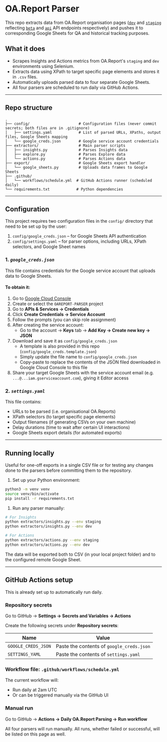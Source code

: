 # OA.Report Parser

This repo extracts data from OA.Report organisation pages ([`dev`](https://dev.oa.report) and [`staging`](https://staging.oa.reoprt) reflecting [`beta`](https://beta.oa.works/report/orgs) and [`api`](https://api.oa.works/report/orgs) API endpoints respectively) and pushes it to corresponding Google Sheets for QA and historical tracking purposes.

## What it does

- Scrapes Insights and Actions metrics from OA.Report's `staging` and `dev` environments using Selenium.
- Extracts data using XPath to target specific page elements and stores it in `.csv` files.
- Automatically uploads parsed data to four separate Google Sheets.
- All four parsers are scheduled to run daily via GitHub Actions.

---

## Repo structure

```
.
├── config/                      # Configuration files (never commit secrets; both files are in .gitignore)
│   ├── settings.yaml            # List of parsed URLs, XPaths, output files, Google Sheets mapping
│   └── google_creds.json        # Google service account credentials
├── extractors/                  # Main parser scripts
│   ├── insights.py              # Parses Insights data
│   ├── explore.py               # Parses Explore data
│   └── actions.py               # Parses Actions data
├── export/                      # Google Sheets export handler
│   └── google_sheets.py         # Uploads data frames to Google Sheets
├── .github/
│   └── workflows/schedule.yml  # GitHub Actions runner (scheduled daily)
└── requirements.txt            # Python dependencies
```

---

## Configuration

This project requires two configuration files in the `config/` directory that need to be set up by the user:

1. `config/google_creds.json` – for Google Sheets API authentication
2. `config/settings.yaml` – for parser options, including URLs, XPath selectors, and Google Sheet names

### 1. *`google_creds.json`*

This file contains credentials for the Google service account that uploads data to Google Sheets.

#### To obtain it:

1. Go to [Google Cloud Console](https://console.cloud.google.com/)
2. Create or select the `OAREPORT-PARSER` project
3. Go to **APIs & Services → Credentials**
4. Click **Create Credentials → Service Account**
5. Follow the prompts (you can skip role assignment)
6. After creating the service account:
   - Go to the account → **Keys** tab → **Add Key → Create new key → JSON**
7. Download and save it as `config/google_creds.json`
   - A template is also provided in this repo (`config/google_creds.template.json`)
   - Simply update the file name to `config/google_creds.json`
   - Copy-paste to replace the contents of the JSON filed downloaded in Google Cloud Console to this file
8. Share your target Google Sheets with the service account email (e.g. `...@...iam.gserviceaccount.com`), giving it Editor access

### 2. *`settings.yaml`*

This file contains:
- URLs to be parsed (i.e. organisational OA.Reports)
- XPath selectors (to target specific page elements)
- Output filenames (if generating CSVs on your own machine)
- Delay durations (time to wait after certain UI interactions)
- Google Sheets export details (for automated exports)

---

## Running locally

Useful for one-off exports in a single CSV file or for testing any changes done to the parsers before committing them to the repository. 

1. Set up your Python environment:

```bash
python3 -m venv venv
source venv/bin/activate
pip install -r requirements.txt
```

1. Run any parser manually:

```bash
# For Insights
python extractors/insights.py --env staging
python extractors/insights.py --env dev

# For Actions
python extractors/actions.py --env staging
python extractors/actions.py --env dev
```

The data will be exported both to CSV (in your local project folder) and to the configured remote Google Sheet.

---

## GitHub Actions setup

This is already set up to automatically run daily.   

### Repository secrets

Go to GitHub → **Settings → Secrets and Variables → Actions**

Create the following secrets under **Repository secrets**:

| Name                | Value                                      |
|---------------------|--------------------------------------------|
| `GOOGLE_CREDS_JSON` | Paste the contents of `google_creds.json`  |
| `SETTINGS_YAML`     | Paste the contents of `settings.yaml`      |

### Workflow file: `.github/workflows/schedule.yml`

The current workflow will:

- Run daily at 2am UTC
- Or can be triggered manually via the GitHub UI

### Manual run 

Go to GitHub → **Actions → Daily OA.Report Parsing → Run workflow**

All four parsers will run manually. All runs, whether failed or successful, will be listed on this page as well. 